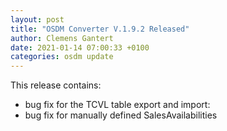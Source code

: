 ```yaml
---
layout: post
title: "OSDM Converter V.1.9.2 Released"
author: Clemens Gantert
date: 2021-01-14 07:00:33 +0100
categories: osdm update
---
```


This release contains:

 - bug fix for the TCVL table export and import:
 - bug fix for manually defined SalesAvailabilities

